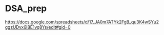 # DSA_prep

https://docs.google.com/spreadsheets/d/17_JA0m7ATYk2FgB_qu3K4wSYu2ggzUDvx6I8E1vq8Ys/edit#gid=0
 
